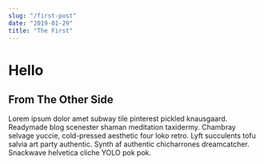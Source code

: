 ```yaml
---
slug: "/first-post"
date: "2019-01-29"
title: "The First"
---
```


# Hello
## From The Other Side
Lorem ipsum dolor amet subway tile pinterest pickled knausgaard. Readymade blog scenester shaman meditation taxidermy. Chambray selvage yuccie, cold-pressed aesthetic four loko retro. Lyft succulents tofu salvia art party authentic. Synth af authentic chicharrones dreamcatcher. Snackwave helvetica cliche YOLO pok pok.